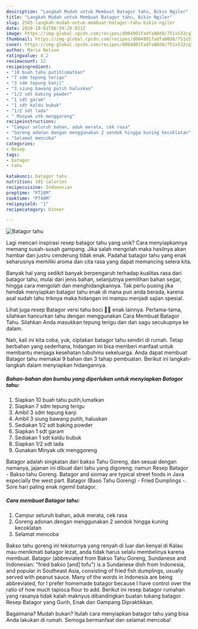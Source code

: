 ```yaml
---
description: "Langkah Mudah untuk Membuat Batagor tahu, Bikin Ngiler"
title: "Langkah Mudah untuk Membuat Batagor tahu, Bikin Ngiler"
slug: 2585-langkah-mudah-untuk-membuat-batagor-tahu-bikin-ngiler
date: 2020-10-01T06:59:28.021Z
image: https://img-global.cpcdn.com/recipes/d004901fadfa00d8/751x532cq70/batagor-tahu-foto-resep-utama.jpg
thumbnail: https://img-global.cpcdn.com/recipes/d004901fadfa00d8/751x532cq70/batagor-tahu-foto-resep-utama.jpg
cover: https://img-global.cpcdn.com/recipes/d004901fadfa00d8/751x532cq70/batagor-tahu-foto-resep-utama.jpg
author: Maria Nelson
ratingvalue: 4.2
reviewcount: 12
recipeingredient:
- "10 buah tahu putihlumatkan"
- "7 sdm tepung terigu"
- "3 sdm tepung kanji"
- "3 siung bawang putih haluskan"
- "1/2 sdt baking powder"
- "1 sdt garam"
- "1 sdt kaldu bubuk"
- "1/2 sdt lada"
- " Minyak utk menggoreng"
recipeinstructions:
- "Campur seluruh bahan, aduk merata, cek rasa"
- "Goreng adonan dengan menggunakan 2 sendok hingga kuning kecoklatan"
- "Selamat mencoba"
categories:
- Resep
tags:
- batagor
- tahu

katakunci: batagor tahu 
nutrition: 101 calories
recipecuisine: Indonesian
preptime: "PT20M"
cooktime: "PT40M"
recipeyield: "1"
recipecategory: Dinner

---
```



![Batagor tahu](https://img-global.cpcdn.com/recipes/d004901fadfa00d8/751x532cq70/batagor-tahu-foto-resep-utama.jpg)

Lagi mencari inspirasi resep batagor tahu yang unik? Cara menyiapkannya memang susah-susah gampang. Jika salah mengolah maka hasilnya akan hambar dan justru cenderung tidak enak. Padahal batagor tahu yang enak seharusnya memiliki aroma dan cita rasa yang dapat memancing selera kita.

Banyak hal yang sedikit banyak berpengaruh terhadap kualitas rasa dari batagor tahu, mulai dari jenis bahan, selanjutnya pemilihan bahan segar, hingga cara mengolah dan menghidangkannya. Tak perlu pusing jika hendak menyiapkan batagor tahu enak di mana pun anda berada, karena asal sudah tahu triknya maka hidangan ini mampu menjadi sajian spesial.

Lihat juga resep Batagor versi tahu boci 🍲😍 enak lainnya. Pertama-tama, silahkan hancurkan tahu dengan menggunakan Cara Membuat Batagor Tahu. Silahkan Anda masukkan tepung terigu dan dan sagu secukupnya ke dalam.


Nah, kali ini kita coba, yuk, ciptakan batagor tahu sendiri di rumah. Tetap berbahan yang sederhana, hidangan ini bisa memberi manfaat untuk membantu menjaga kesehatan tubuhmu sekeluarga. Anda dapat membuat Batagor tahu memakai 9 bahan dan 3 tahap pembuatan. Berikut ini langkah-langkah dalam menyiapkan hidangannya.

<!--inarticleads1-->

##### Bahan-bahan dan bumbu yang diperlukan untuk menyiapkan Batagor tahu:

1. Siapkan 10 buah tahu putih,lumatkan
1. Siapkan 7 sdm tepung terigu
1. Ambil 3 sdm tepung kanji
1. Ambil 3 siung bawang putih, haluskan
1. Sediakan 1/2 sdt baking powder
1. Siapkan 1 sdt garam
1. Sediakan 1 sdt kaldu bubuk
1. Siapkan 1/2 sdt lada
1. Gunakan  Minyak utk menggoreng


Batagor adalah singkatan dari bakso Tahu Goreng, dan sesuai dengan namanya, jajanan ini dibuat dari tahu yang digoreng; namun Resep Batagor - Bakso tahu Goreng. Batagor and siomay are typical street foods in Java especially the west part. Batagor (Baso Tahu Goreng) - Fried Dumplings -. Sore hari paling enak ngemil batagor. 

<!--inarticleads2-->

##### Cara membuat Batagor tahu:

1. Campur seluruh bahan, aduk merata, cek rasa
1. Goreng adonan dengan menggunakan 2 sendok hingga kuning kecoklatan
1. Selamat mencoba


Bakso tahu goreng ini teksturnya yang renyah di luar dan kenyal di Kalau mau menikmati batagor lezat, anda tidak harus selalu membelinya karena membuat. Batagor (abbreviated from Bakso Tahu Goreng, Sundanese and Indonesian: &#34;fried bakso [and] tofu&#34;) is a Sundanese dish from Indonesia, and popular in Southeast Asia, consisting of fried fish dumplings, usually served with peanut sauce. Many of the words in Indonesia are being abbreviated, for I prefer homemade batagor because I have control over the ratio of how much tapioca flour to add. Berikut ini resep batagor rumahan yang rasanya tidak kalah maknyus dibandingkan buatan tukang batagor. Resep Batagor yang Gurih, Enak dan Gampang Dipraktikkan. 

Bagaimana? Mudah bukan? Itulah cara menyiapkan batagor tahu yang bisa Anda lakukan di rumah. Semoga bermanfaat dan selamat mencoba!

